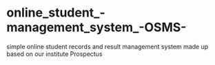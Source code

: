 # online_student_-management_system_-OSMS-
simple online student  records and result management system made up based on our institute Prospectus
